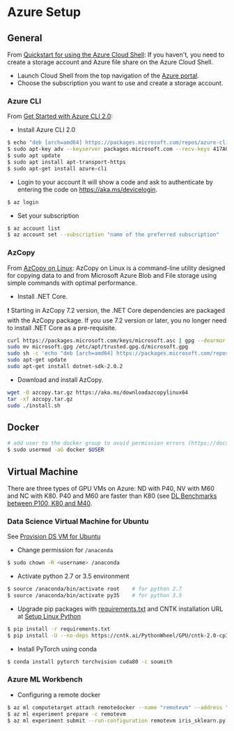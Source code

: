 # Azure Setup

## General
From [Quickstart for using the Azure Cloud Shell](https://docs.microsoft.com/en-us/azure/cloud-shell/quickstart):
If you haven't, you need to create a storage account and Azure file share on the Azure Cloud Shell.
* Launch Cloud Shell from the top navigation of the [Azure portal](https://ms.portal.azure.com).
* Choose the subscription you want to use and create a storage account.

### Azure CLI
From [Get Started with Azure CLI 2.0](https://docs.microsoft.com/en-us/cli/azure/get-started-with-azure-cli):

* Install Azure CLI 2.0
```bash
$ echo "deb [arch=amd64] https://packages.microsoft.com/repos/azure-cli/ wheezy main" | sudo tee /etc/apt/sources.list.d/azure-cli.list
$ sudo apt-key adv --keyserver packages.microsoft.com --recv-keys 417A0893
$ sudo apt update 
$ sudo apt install apt-transport-https
$ sudo apt-get install azure-cli
```
* Login to your account It will show a code and ask to authenticate by entering the code on https://aka.ms/devicelogin.
```bash
$ az login
```
* Set your subscription
```bash
$ az account list
$ az account set --subscription "name of the preferred subscription"
```

### AzCopy
From [AzCopy on Linux](https://docs.microsoft.com/en-us/azure/storage/storage-use-azcopy-linux):
AzCopy on Linux is a command-line utility designed for copying data to and from Microsoft Azure Blob and File storage using simple commands with optimal performance.

* Install .NET Core.

:exclamation: Starting in AzCopy 7.2 version, the .NET Core dependencies are packaged with the AzCopy package. If you use 7.2 version or later, you no longer need to install .NET Core as a pre-requisite.
```bash
curl https://packages.microsoft.com/keys/microsoft.asc | gpg --dearmor > microsoft.gpg
sudo mv microsoft.gpg /etc/apt/trusted.gpg.d/microsoft.gpg
sudo sh -c 'echo "deb [arch=amd64] https://packages.microsoft.com/repos/microsoft-ubuntu-xenial-prod xenial main" > /etc/apt/sources.list.d/dotnetdev.list'
sudo apt-get update
sudo apt-get install dotnet-sdk-2.0.2
```
* Download and install AzCopy.
```bash
wget -O azcopy.tar.gz https://aka.ms/downloadazcopylinux64
tar -xf azcopy.tar.gz
sudo ./install.sh
```

## Docker
```bash
# add user to the docker group to avoid permission errors (https://docs.docker.com/install/linux/linux-postinstall/)
$ sudo usermod -aG docker $USER
```

## Virtual Machine
There are three types of GPU VMs on Azure: ND with P40, NV with M60 and NC with K80. P40 and M60 are faster than K80 (see [DL Benchmarks between P100, K80 and M40](https://www.microway.com/hpc-tech-tips/deep-learning-benchmarks-nvidia-tesla-p100-16gb-pcie-tesla-k80-tesla-m40-gpus/).

### Data Science Virtual Machine for Ubuntu
See [Provision DS VM for Ubuntu](https://github.com/MicrosoftDocs/azure-docs/blob/master/articles/machine-learning/machine-learning-data-science-dsvm-ubuntu-intro.md)

* Change permission for `/anaconda`
```bash
$ sudo chown -R <username> /anaconda
```
* Activate python 2.7 or 3.5 environment
```bash
$ source /anaconda/bin/activate root	# for python 2.7
$ source /anaconda/bin/activate py35	# for python 3.5
```
* Upgrade pip packages with [requirements.txt](./reauirements.txt) and CNTK installation URL at [Setup Linux Python](https://docs.microsoft.com/en-us/cognitive-toolkit/Setup-Linux-Python)
```bash
$ pip install -r requirements.txt
$ pip install -U --no-deps https://cntk.ai/PythonWheel/GPU/cntk-2.0-cp35-cp35m-linux_x86_64.whl
```
* Install PyTorch using conda
```bash
$ conda install pytorch torchvision cuda80 -c soumith
```

### Azure ML Workbench
* Configuring a remote docker
```bash
$ az ml computetarget attach remotedocker --name "remotevm" --address "remotevm_IP_address" --username "sshuser" -K
$ az ml experiment prepare -c remotevm
$ az ml experiment submit --run-configuration remotevm iris_sklearn.py 0.1
```
